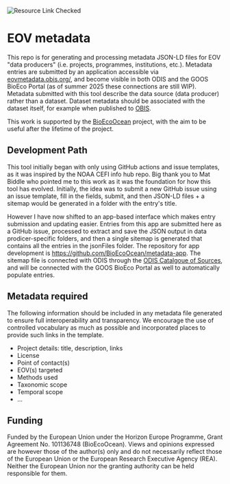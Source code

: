 ![Resource Link Checked](https://github.com/BioEcoOcean/metadata-tracking-dev/actions/workflows/gha_check_links_dupes.yml/badge.svg)

# EOV metadata

This repo is for generating and processing metadata JSON-LD files for EOV "data producers" (i.e. projects, programmes, institutions, etc.). Metadata entries are submitted by an application accessible via [eovmetadata.obis.org/](eovmetadata.obis.org/), and become visible in both ODIS and the GOOS BioEco Portal (as of summer 2025 these connections are still WIP). Metadata submitted with this tool describe the data source (data producer) rather than a dataset. Dataset metadata should be associated with the dataset itself, for example when published to [OBIS](https://obis.org/).

This work is supported by the [BioEcoOcean](https://bioecoocean.org/) project, with the aim to be useful after the lifetime of the project.

## Development Path
  
This tool initially began with only using GitHub actions and issue templates, as it was inspired by the NOAA CEFI info hub repo. Big thank you to Mat Biddle who pointed me to this work as it was the foundation for how this tool has evolved. Initially, the idea was to submit a new GitHub issue using an issue template, fill in the fields, submit, and then JSON-LD files + a sitemap would be generated in a folder with the entry's title.

However I have now shifted to an app-based interface which makes entry submission and updating easier. Entries from this app are submitted here as a GitHub issue, processed to extract and save the JSON output in data prodicer-specific folders, and then a single sitemap is generated that contains all the entries in the jsonFiles folder. The repository for app development is <https://github.com/BioEcoOcean/metadata-app>. The sitemap file is connected with ODIS through the [ODIS Catalgoue of Sources](https://catalogue.odis.org/), and will be connected with the GOOS BioEco Portal as well to automatically populate entries.

## Metadata required
  
The following information should be included in any metadata file generated to ensure full interoperability and transparency. We encourage the use of controlled vocabulary as much as possible and incorporated places to provide such links in the template.

- Project details: title, description, links
- License
- Point of contact(s)
- EOV(s) targeted
- Methods used
- Taxonomic scope
- Temporal scope
- ...

## Funding

Funded by the European Union under the Horizon Europe Programme, Grant Agreement No. 101136748 (BioEcoOcean). Views and opinions expressed are however those of the author(s) only and do not necessarily reflect those of the European Union or the European Research Executive Agency (REA). Neither the European Union nor the granting authority can be held responsible for them.
